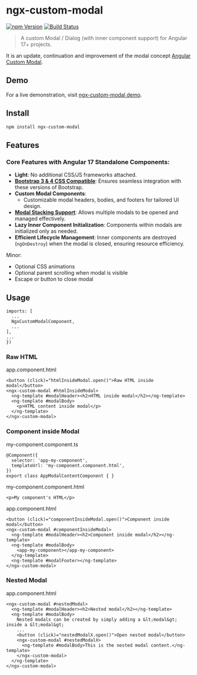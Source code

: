 # ngx-custom-modal

[![npm Version](https://img.shields.io/npm/v/ngx-custom-modal.svg)](https://www.npmjs.com/package/ngx-custom-modal)
[![Build Status](https://travis-ci.org/AngelCareaga/ngx-custom-modal.svg?branch=master)](https://travis-ci.org/AngelCareaga/ngx-custom-modal)

> A custom Modal / Dialog (with inner component support) for Angular 17+ projects.

It is an update, continuation and improvement of the modal concept [Angular Custom Modal](https://github.com/zurfyx/angular-custom-modal).

## Demo

For a live demonstration, visit [ngx-custom-modal demo](https://AngelCareaga.github.io/ngx-custom-modal/).

## Install

```bash
npm install ngx-custom-modal

```

## Features

### Core Features with Angular 17 Standalone Components:

- **Light**: No additional CSS/JS frameworks attached.
- **[Bootstrap 3 & 4 CSS Compatible](#bootstrap)**: Ensures seamless integration with these versions of Bootstrap.
- **Custom Modal Components**: 
  - Customizable modal headers, bodies, and footers for tailored UI design.
- **[Modal Stacking Support](#nested-modal)**: Allows multiple modals to be opened and managed effectively.
- **Lazy Inner Component Initialization**: Components within modals are initialized only as needed.
- **Efficient Lifecycle Management**: Inner components are destroyed (`ngOnDestroy`) when the modal is closed, ensuring resource efficiency.

Minor:

- Optional CSS animations
- Optional parent scrolling when modal is visible
- Escape or button to close modal

## Usage


```
imports: [
  ...
  NgxCustomModalComponent,
  ...
],
...
})
```

### Raw HTML

app.component.html

```
<button (click)="htmlInsideModal.open()">Raw HTML inside modal</button>
<ngx-custom-modal #htmlInsideModal>
  <ng-template #modalHeader><h2>HTML inside modal</h2></ng-template>
  <ng-template #modalBody>
    <p>HTML content inside modal</p>
  </ng-template>
</ngx-custom-modal>
```

### Component inside Modal

my-component.component.ts

```
@Component({
  selector: 'app-my-component',
  templateUrl: 'my-component.component.html',
})
export class AppModalContentComponent { }
```

my-component.component.html

```
<p>My component's HTML</p>
```

app.component.html

```
<button (click)="componentInsideModal.open()">Component inside modal</button>
<ngx-custom-modal #componentInsideModal>
  <ng-template #modalHeader><h2>Component inside modal</h2></ng-template>
  <ng-template #modalBody>
    <app-my-component></app-my-component>
  </ng-template>
  <ng-template #modalFooter></ng-template>
</ngx-custom-modal>
```

### Nested Modal

app.component.html

```
<ngx-custom-modal #nestedModal>
  <ng-template #modalHeader><h2>Nested modal</h2></ng-template>
  <ng-template #modalBody>
    Nested modals can be created by simply adding a &lt;modal&gt; inside a &lt;modal&gt;
    ...
    <button (click)="nestedModalX.open()">Open nested modal</button>
    <ngx-custom-modal #nestedModalX>
      <ng-template #modalBody>This is the nested modal content.</ng-template>
    </ngx-custom-modal>
  </ng-template>
</ngx-custom-modal>
```

